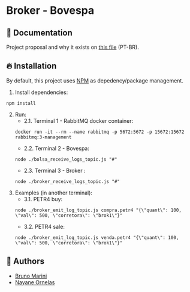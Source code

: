 # Broker - Bovespa
## :ledger: Documentation
Project proposal and why it exists on [this file](https://github.com/TheMarini/broker-bovespa/blob/master/docs/proposta.pdf) (PT-BR).
## :fire: Installation
By default, this project uses [NPM](https://www.npmjs.com) as depedency/package management.
1. Install dependencies:
```
npm install
```
2. Run:
   - 2.1. Terminal 1 - RabbitMQ docker container:
   ```
   docker run -it --rm --name rabbitmq -p 5672:5672 -p 15672:15672 rabbitmq:3-management
   ```
   - 2.2. Terminal 2 - Bovespa:
   ```
   node ./bolsa_receive_logs_topic.js "#"
   ```
   - 2.3. Terminal 3 - Broker :
   ```
   node ./broker_receive_logs_topic.js "#"
   ```
3. Examples (in another terminal):
   - 3.1. PETR4 buy:
   ```
   node ./broker_emit_log_topic.js compra.petr4 "{\"quant\": 100, \"val\": 500, \"corretora\": \"brok1\"}"
   ```
   - 3.2. PETR4 sale:
   ```
   node ./broker_emit_log_topic.js venda.petr4 "{\"quant\": 100, \"val\": 500, \"corretora\": \"brok1\"}"
   ```
## :busts_in_silhouette: Authors
- [Bruno Marini](https://github.com/TheMarini)
- [Nayane Ornelas](https://github.com/soybatata)
